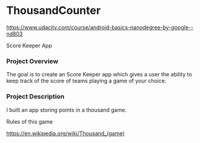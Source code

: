 # ThousandCounter
https://www.udacity.com/course/android-basics-nanodegree-by-google--nd803

Score Keeper App
### Project Overview

The goal is to create an Score Keeper app which gives a user the ability to keep track of the score of teams playing a game of your choice.

### Project Description
I built an app storing points in a thousand game.

Rules of this game 

https://en.wikipedia.org/wiki/Thousand_(game)





